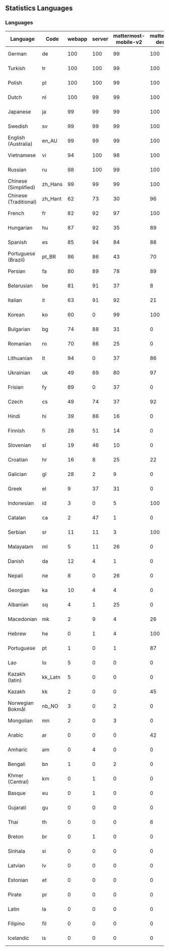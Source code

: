 ## Statistics Languages ##
###  Languages  ###
|Language|Code|webapp|server|mattermost-mobile-v2|mattermost-desktop|playbook-webapp|calls-webapp|Total|Last Modified|
|---|---|---|---|---|---|---|---|---|---|
|German|de| 100| 100| 99| 100| 0| 100| 99|2023-10-30T16:11:00.696456Z|
|Turkish|tr| 100| 100| 99| 100| 0| 100| 99|2023-10-31T17:49:03.629232Z|
|Polish|pl| 100| 100| 99| 100| 0| 100| 99|2023-10-31T07:50:10.720263Z|
|Dutch|nl| 100| 99| 99| 100| 0| 100| 99|2023-10-30T11:27:47.994013Z|
|Japanese|ja| 99| 99| 99| 100| 0| 100| 99|2023-10-29T10:02:28.372582Z|
|Swedish|sv| 99| 99| 99| 100| 0| 100| 99|2023-10-29T10:04:22.568934Z|
|English (Australia)|en_AU| 99| 99| 99| 100| 0| 0| 99|2023-10-29T10:01:08.960263Z|
|Vietnamese|vi| 94| 100| 98| 100| 0| 100| 96|2023-10-30T06:48:14.499708Z|
|Russian|ru| 98| 100| 99| 100| 0| 76| 96|2023-11-01T16:34:05.762625Z|
|Chinese (Simplified)|zh_Hans| 99| 99| 99| 100| 0| 100| 95|2023-10-31T06:55:32.132397Z|
|Chinese (Traditional)|zh_Hant| 62| 73| 30| 96| 0| 4| 88|2023-10-29T10:04:49.605578Z|
|French|fr| 82| 92| 97| 100| 0| 58| 83|2023-11-01T13:16:04.573630Z|
|Hungarian|hu| 87| 92| 35| 89| 0| 0| 82|2023-10-29T10:02:11.224307Z|
|Spanish|es| 85| 94| 84| 88| 0| 28| 81|2023-10-29T10:01:13.667524Z|
|Portuguese (Brazil)|pt_BR| 86| 86| 43| 70| 0| 100| 81|2023-10-29T10:03:47.001362Z|
|Persian|fa| 80| 89| 78| 89| 0| 0| 77|2023-10-29T10:01:26.384598Z|
|Belarusian|be| 81| 91| 37| 8| 0| 0| 76|2023-10-29T10:00:30.268004Z|
|Italian|it| 63| 91| 92| 21| 0| 24| 71|2023-10-27T10:05:52.660267Z|
|Korean|ko| 60| 0| 99| 100| 0| 100| 71|2023-10-31T11:31:45.776262Z|
|Bulgarian|bg| 74| 88| 31| 0| 0| 0| 70|2023-10-29T10:00:34.478169Z|
|Romanian|ro| 70| 86| 25| 0| 0| 0| 67|2023-10-29T10:03:55.905026Z|
|Lithuanian|lt| 94| 0| 37| 86| 0| 89| 63|2023-10-29T10:03:03.456834Z|
|Ukrainian|uk| 49| 69| 80| 97| 0| 0| 59|2023-10-27T10:07:37.159412Z|
|Frisian|fy| 89| 0| 37| 0| 0| 0| 57|2023-10-29T10:01:44.335093Z|
|Czech|cs| 49| 74| 37| 92| 0| 100| 54|2023-10-27T10:04:38.252623Z|
|Hindi|hi| 39| 86| 16| 0| 0| 0| 47|2023-10-29T10:02:01.876699Z|
|Finnish|fi| 28| 51| 14| 0| 0| 0| 32|2023-10-24T20:51:51.938310Z|
|Slovenian|sl| 19| 46| 10| 0| 0| 0| 23|2023-10-09T15:20:58.552528Z|
|Croatian|hr| 16| 8| 25| 22| 0| 100| 22|2023-11-02T18:46:34.651124Z|
|Galician|gl| 28| 2| 9| 0| 0| 0| 18|2023-10-29T10:01:48.607596Z|
|Greek|el| 9| 37| 31| 0| 0| 0| 18|2023-10-09T15:20:58.196617Z|
|Indonesian|id| 3| 0| 5| 100| 0| 0| 14|2023-10-25T04:33:24.913676Z|
|Catalan|ca| 2| 47| 1| 0| 0| 0| 13|2023-10-09T15:20:58.159395Z|
|Serbian|sr| 11| 11| 3| 100| 0| 0| 12|2023-10-24T20:58:17.537255Z|
|Malayalam|ml| 5| 11| 26| 0| 0| 0| 9|2023-10-24T20:55:57.621229Z|
|Danish|da| 12| 4| 1| 0| 0| 0| 8|2023-10-09T15:20:58.185551Z|
|Nepali|ne| 8| 0| 26| 0| 0| 0| 7|2023-10-09T15:20:58.498015Z|
|Georgian|ka| 10| 4| 4| 0| 0| 0| 7|2023-10-24T20:54:15.658025Z|
|Albanian|sq| 4| 1| 25| 0| 0| 0| 5|2023-10-25T09:51:18.065259Z|
|Macedonian|mk| 2| 9| 4| 26| 0| 0| 5|2023-10-27T10:06:30.928518Z|
|Hebrew|he| 0| 1| 4| 100| 0| 0| 4|2023-10-27T10:05:31.342590Z|
|Portuguese|pt| 1| 0| 1| 87| 0| 0| 4|2023-10-30T05:05:57.136879Z|
|Lao|lo| 5| 0| 0| 0| 0| 0| 3|2023-10-09T15:20:58.408506Z|
|Kazakh (latin)|kk_Latn| 5| 0| 0| 0| 0| 0| 3|2023-10-24T20:54:35.554803Z|
|Kazakh|kk| 2| 0| 0| 45| 0| 0| 3|2023-10-24T20:54:25.468925Z|
|Norwegian Bokmål|nb_NO| 3| 0| 2| 0| 0| 0| 2|2023-10-24T20:56:17.583395Z|
|Mongolian|mn| 2| 0| 3| 0| 0| 0| 2|2023-10-09T15:20:58.474766Z|
|Arabic|ar| 0| 0| 0| 42| 0| 0| 1|2023-10-09T15:20:58.462991Z|
|Amharic|am| 0| 4| 0| 0| 0| 0| 1|2023-10-09T15:20:58.102825Z|
|Bengali|bn| 1| 0| 2| 0| 0| 0| 1|2023-10-09T15:20:58.129127Z|
|Khmer (Central)|km| 0| 1| 0| 0| 0| 0| 0|2023-10-09T15:20:58.389365Z|
|Basque|eu| 0| 1| 0| 0| 0| 0| 0|2023-10-09T15:20:58.220029Z|
|Gujarati|gu| 0| 0| 0| 0| 0| 0| 0|2023-10-09T15:20:58.279932Z|
|Thai|th| 0| 0| 0| 6| 0| 0| 0|2023-10-09T15:20:58.586605Z|
|Breton|br| 0| 1| 0| 0| 0| 0| 0|2023-10-09T15:20:58.146710Z|
|Sinhala|si| 0| 0| 0| 0| 0| 0| 0|2023-10-09T15:20:58.537638Z|
|Latvian|lv| 0| 0| 0| 0| 0| 0| 0|2023-10-09T15:20:58.426415Z|
|Estonian|et| 0| 0| 0| 0| 0| 0| 0|2023-10-09T15:20:58.209138Z|
|Pirate|pr| 0| 0| 0| 0| 0| 0| 0|2023-10-09T15:20:58.506339Z|
|Latin|la| 0| 0| 0| 0| 0| 0| 0|2023-10-09T15:20:58.399153Z|
|Filipino|fil| 0| 0| 0| 0| 0| 0| 0|2023-10-09T15:20:58.242109Z|
|Icelandic|is| 0| 0| 0| 0| 0| 0| 0|2023-10-09T15:20:58.340445Z|
